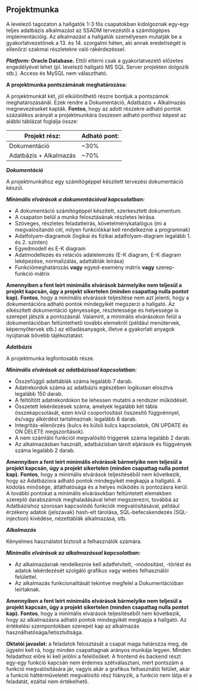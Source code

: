 ﻿## **Projektmunka**
A levelező tagozaton a  hallgatók 1-3 fős csapatokban kidolgoznak egy-egy teljes adatbázis alkalmazást az SSADM tervezéstől a számítógépes implementációig. Az alkalmazást a hallgatók személyesen mutatják be a gyakorlatvezetőnek a 13. és 14. szorgalmi héten, aki annak eredetiségét is ellenőrzi szakmai részletekre való rákérdezéssel. 

***Platform:* Oracle Database.** Ettől eltérni csak a gyakorlatvezető előzetes engedélyével lehet (pl. levelező hallgató MS SQL Server projekten dolgozik stb.). Access és MySQL nem választható. 

**A projektmunka pontszámának meghatározása:**

A projektmunkát két, jól elkülöníthető részre bontjuk a pontszámok meghatározásánál. Ezek rendre a Dokumentáció, Adatbázis + Alkalmazás megnevezéseket kapták. **Fontos**, hogy az adott részekre adható pontok százalékos arányát a projektmunkára összesen adható ponthoz képest az alábbi táblázat foglalja össze:



|**Projekt rész:**|**Adható pont:**|
| - | - |
|Dokumentáció|~30%|
|Adatbázis + Alkalmazás|~70%|

***Dokumentáció***

A projektmunkához egy számítógéppel készített tervezési dokumentáció készül. 

***Minimális elvárások a dokumentációval kapcsolatban:***

- A dokumentáció számítógéppel készített, szerkesztett dokumentum.
- A csapaton belül a munka felosztásának részletes leírása.
- Szöveges, részletes feladatleírás, követelménykatalógus (mi a megvalósítandó cél, milyen funkciókkal kell rendelkeznie a programnak)
- Adatfolyam-diagramok (logikai és fizikai adatfolyam-diagram legalább 1. és 2. szinten)
- Egyedmodell és E-K diagram
- Adatmodellezés és relációs adatelemzés (E-K diagram, E-K diagram leképezése, normalizálás, adattáblák leírása)
- Funkciómeghatározás **vagy** egyed-esemény mátrix **vagy** szerep-funkció mátrix

**Amennyiben a fent leírt minimális elvárások bármelyike nem teljesül a projekt kapcsán, úgy a projekt sikertelen (minden csapattag nulla pontot kap).** **Fontos**, hogy a minimális elvárások teljesítése nem azt jelenti, hogy a dokumentációra adható pontok mindegyikét megszerzi a hallgató. Az  elkészített  dokumentáció  igényessége,  részletessége  és  helyessége  is  szerepet  játszik  a pontozásnál. Valamint, a minimális elvárásokon felül a dokumentációban feltüntethető további elemekről (például menütervek, képernyőtervek stb.) az előadásanyagok, illetve a gyakorlati anyagok nyújtanak bővebb tájékoztatást.

***Adatbázis***

A projektmunka legfontosabb része.

***Minimális elvárások az adatbázissal kapcsolatban:***

- Összefüggő adattáblák száma legalább 7 darab.
- Adatrekordok száma az adatbázis egészében logikusan elosztva legalább 150 darab.
- A feltöltött adatrekordokon be lehessen mutatni a rendszer működését.
- Összetett lekérdezések száma, amelyek legalább két tábla összekapcsolását, ezen kívül csoportosítást összesítő függvénnyel, és/vagy alkérdést tartalmaznak: legalább 8 darab.
- Integritás-ellenőrzés (kulcs és külső kulcs kapcsolatok, ON UPDATE és ON DELETE megszorítások).
- A nem számláló funkciót megvalósító triggerek száma legalább 2 darab.
- Az alkalmazásban használt, adatbázisban tárolt eljárások és függvények száma legalább 2 darab.

**Amennyiben a fent leírt minimális elvárások bármelyike nem teljesül a projekt kapcsán, úgy a projekt sikertelen (minden csapattag nulla pontot kap).** **Fontos**, hogy a minimális elvárások teljesítéséből nem következik, hogy az Adatbázisra adható pontok mindegyikét megkapja a hallgató. A kódolás minősége, átláthatósága és a helyes működés is pontozásra kerül. A további pontokat a minimális elvárásokban feltüntetett elemekben szereplő darabszámok meghaladásával lehet megszerezni, továbbá az Adatbázishoz szorosan kapcsolódó funkciók megvalósításával, például  érzékeny  adatok  (jelszavak)  hash-elt  tárolása,  SQL-befecskendezés  (SQL-injection) kivédése, nézettáblák alkalmazása, stb.

***Alkalmazás***

Kényelmes használatot biztosít a felhasználók számára.

***Minimális elvárások az alkalmazással kapcsolatban:***

- Az alkalmazásnak rendelkeznie kell adatfelvitelt, -módosítást, -törlést és adatok lekérdezését szolgáló grafikus vagy webes felhasználói felülettel.
- Az alkalmazás funkcionalitását tekintve megfelel a Dokumentációban leírtaknak.

**Amennyiben a fent leírt minimális elvárások bármelyike nem teljesül a projekt kapcsán, úgy a projekt sikertelen (minden csapattag nulla pontot kap).** **Fontos**, hogy a minimális elvárások teljesítéséből nem következik, hogy az alkalmazásra adható pontok mindegyikét megkapja a hallgató. Az értékelési szempontokban szerepet kap az alkalmazás használhatósága/letisztultsága.

**Oktatói javaslat:** a feladatok felosztását a csapat maga határozza meg, de ügyelni kell rá, hogy minden csapattagnak arányos munkája legyen. Minden feladathoz előre ki kell jelölni a felelősöket. A frontend és backend részt egy-egy funkció kapcsán nem érdemes szétválasztani, mert pontszám a funkció  megvalósítására  jár,  vagyis  akár  a  grafikus  felhasználói  felület,  akár  a  funkció háttérműveletét megvalósító rész hiányzik, a funkció nem látja el a feladatát, ezáltal nem értékelhető.
